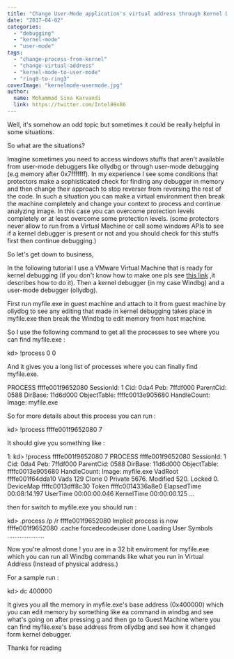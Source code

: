 ```yaml
---
title: "Change User-Mode application's virtual address through Kernel Debugging"
date: "2017-04-02"
categories: 
  - "debugging"
  - "kernel-mode"
  - "user-mode"
tags: 
  - "change-process-from-kernel"
  - "change-virtual-address"
  - "kernel-mode-to-user-mode"
  - "ring0-to-ring3"
coverImage: "kernelmode-usermode.jpg"
author:
  name: Mohammad Sina Karvandi
  link: https://twitter.com/Intel80x86
---
```


Well, it's somehow an odd topic but sometimes it could be really helpful in some situations.

So what are the situations?

Imagine sometimes you need to access windows stuffs that aren't available from user-mode debuggers like ollydbg or through user-mode debugging (e.g memory after 0x7fffffff). In my experience I see some conditions that protectors make a sophisticated check for finding any debugger in memory and then change their approach to stop reverser from reversing the rest of the code. In such a situation you can make a virtual environment then break the machine completely and change your context to process and continue analyzing image. In this case you can overcome protection levels completely or at least overcome some protection levels. (some protectors never allow to run from a Virtual Machine or call some windows APIs to see if a kernel debugger is present or not and you should check for this stuffs first then continue debugging.)

So let's get down to business,

In the following tutorial I use a VMware Virtual Machine that is ready for kernel debugging (if you don't know how to make one pls see [this link](/topics/kernel-mode-debugging-by-windbg/) ,it describes how to do it). Then a kernel debugger (in my case Windbg) and a user-mode debugger (ollydbg).

First run myfile.exe in guest machine and attach to it from guest machine by ollydbg to see any editing that made in kernel debugging takes place in myfile.exe then break the Windbg to edit memory from host machine.

So I use the following command to get all the processes to see where you can find myfile.exe :

kd> !process 0 0

And it gives you a long list of processes where you can finally find myfile.exe.

PROCESS ffffe001f9652080
SessionId: 1 Cid: 0da4 Peb: 7ffdf000 ParentCid: 0588
DirBase: 11d6d000 ObjectTable: ffffc0013e905680 HandleCount: <Data Not Accessible>
Image: myfile.exe

So for more details about this process you can run :

kd> !process ffffe001f9652080 7

It should give you something like :

1: kd> !process ffffe001f9652080 7
PROCESS ffffe001f9652080
SessionId: 1 Cid: 0da4 Peb: 7ffdf000 ParentCid: 0588
DirBase: 11d6d000 ObjectTable: ffffc0013e905680 HandleCount: <Data Not Accessible>
Image: myfile.exe
VadRoot ffffe001f64dda10 Vads 129 Clone 0 Private 5676. Modified 520. Locked 0.
DeviceMap ffffc0013dff8c30
Token ffffc0014336a8e0
ElapsedTime 00:08:14.197
UserTime 00:00:00.046
KernelTime 00:00:00.125
...

then for switch to myfile.exe you should run :

kd> .process /p /r ffffe001f9652080
Implicit process is now ffffe001f9652080
.cache forcedecodeuser done
Loading User Symbols
.....................

Now you're almost done ! you are in a 32 bit enviroment for myfile.exe which you can run all Windbg commands like what you run in Virtual Address (Instead of physical address.)

For a sample run :

kd> dc 400000

It gives you all the memory in myfile.exe's base address (0x400000) which you can edit memory by something like ea command in windbg and see what's going on after pressing g and then go to Guest Machine where you can find myfile.exe's base address from ollydbg and see how it changed form kernel debugger.

Thanks for reading
